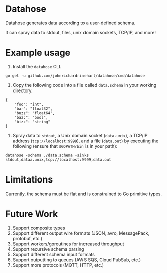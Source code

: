 Datahose
=======

Datahose generates data according to a user-defined schema.

It can spray data to stdout, files, unix domain sockets, TCP/IP, and more!

# Example usage

1. Install the `datahose` CLI.
```
go get -u github.com/johnrichardrinehart/datahose/cmd/datahose
```
1. Copy the following code into a file called `data.schema` in your working directory.
```
{
	"foo": "int",
	"bar": "float32",
	"buzz": "float64",
	"baz:": "bool",
	"bizz": "string"
}
```
1. Spray data to `stdout`, a Unix domain socket (`data.unix`), a TCP/IP address (`tcp://localhost:9999`), and a file (`data.out`) by executing the following (ensure that `$GOPATH/bin` is in your path):
```
datahose -schema ./data.schema -sinks stdout,dataa.unix,tcp://localhost:9999,data.out
```

# Limitations
Currently, the schema must be flat and is constrained to Go primitive types.

# Future Work
1. Support composite types
1. Support different output wire formats (JSON, avro, MessagePack, protobuf, etc.)
1. Support workers/goroutines for increased throughput
1. Support recursive schema parsing
1. Support different schema input formats
1. Support outputting to queues (AWS SQS, Cloud PubSub, etc.)
1. Support more protocols (MQTT, HTTP, etc.)
